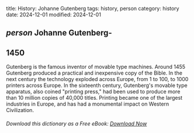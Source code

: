 title: History: Johanne Gutenberg
tags: history, person
category: history
date: 2024-12-01
modified: 2024-12-01

## _person_  Johanne Gutenberg-
  1450
-
Gutenberg is the famous
  inventor of movable type machines.  Around   1455
 Gutenberg
  produced a practical and inexpensive copy of the Bible.  In the next
  century the technology exploded across Europe, from 1 to 100, to
  1000 printers across Europe.   In the sixteenth century, Gutenberg's
  movable type apparatus, also coined "printing press," had been
  used to produce more than 10 million copies of 40,000 titles.
  Printing became one of the largest industries in Europe, and has had
  a monumental impact on Western Civilization.



###### Download *this* dictionary as a Free eBook: [Download Now]({static}static/SerfHistoryDictionary.pdf)

